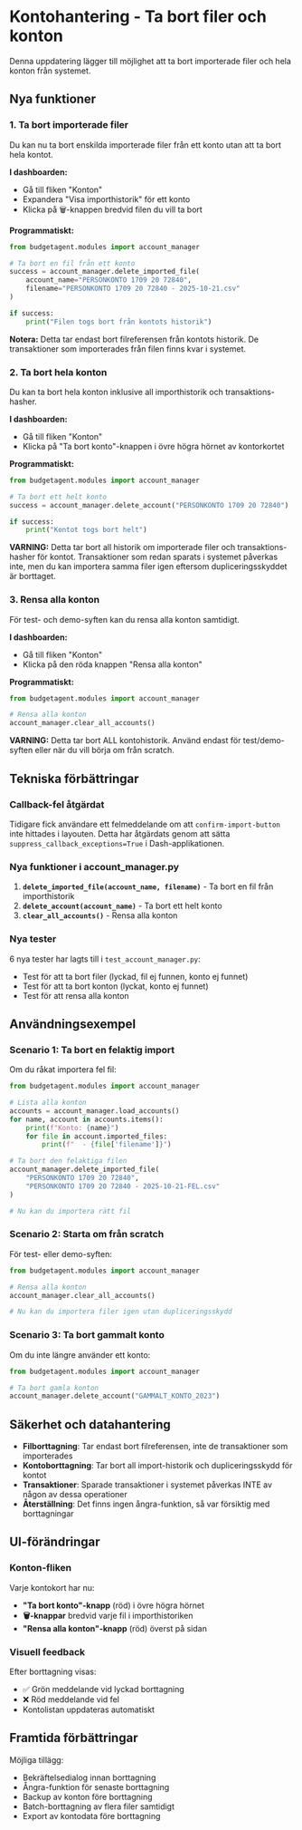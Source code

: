 # Kontohantering - Ta bort filer och konton

Denna uppdatering lägger till möjlighet att ta bort importerade filer och hela konton från systemet.

## Nya funktioner

### 1. Ta bort importerade filer

Du kan nu ta bort enskilda importerade filer från ett konto utan att ta bort hela kontot.

**I dashboarden:**
- Gå till fliken "Konton"
- Expandera "Visa importhistorik" för ett konto
- Klicka på 🗑️-knappen bredvid filen du vill ta bort

**Programmatiskt:**
```python
from budgetagent.modules import account_manager

# Ta bort en fil från ett konto
success = account_manager.delete_imported_file(
    account_name="PERSONKONTO 1709 20 72840",
    filename="PERSONKONTO 1709 20 72840 - 2025-10-21.csv"
)

if success:
    print("Filen togs bort från kontots historik")
```

**Notera:** Detta tar endast bort filreferensen från kontots historik. De transaktioner som importerades från filen finns kvar i systemet.

### 2. Ta bort hela konton

Du kan ta bort hela konton inklusive all importhistorik och transaktions-hasher.

**I dashboarden:**
- Gå till fliken "Konton"
- Klicka på "Ta bort konto"-knappen i övre högra hörnet av kontorkortet

**Programmatiskt:**
```python
from budgetagent.modules import account_manager

# Ta bort ett helt konto
success = account_manager.delete_account("PERSONKONTO 1709 20 72840")

if success:
    print("Kontot togs bort helt")
```

**VARNING:** Detta tar bort all historik om importerade filer och transaktions-hasher för kontot. Transaktioner som redan sparats i systemet påverkas inte, men du kan importera samma filer igen eftersom dupliceringsskyddet är borttaget.

### 3. Rensa alla konton

För test- och demo-syften kan du rensa alla konton samtidigt.

**I dashboarden:**
- Gå till fliken "Konton"
- Klicka på den röda knappen "Rensa alla konton"

**Programmatiskt:**
```python
from budgetagent.modules import account_manager

# Rensa alla konton
account_manager.clear_all_accounts()
```

**VARNING:** Detta tar bort ALL kontohistorik. Använd endast för test/demo-syften eller när du vill börja om från scratch.

## Tekniska förbättringar

### Callback-fel åtgärdat

Tidigare fick användare ett felmeddelande om att `confirm-import-button` inte hittades i layouten. Detta har åtgärdats genom att sätta `suppress_callback_exceptions=True` i Dash-applikationen.

### Nya funktioner i account_manager.py

1. **`delete_imported_file(account_name, filename)`** - Ta bort en fil från importhistorik
2. **`delete_account(account_name)`** - Ta bort ett helt konto
3. **`clear_all_accounts()`** - Rensa alla konton

### Nya tester

6 nya tester har lagts till i `test_account_manager.py`:
- Test för att ta bort filer (lyckad, fil ej funnen, konto ej funnet)
- Test för att ta bort konton (lyckat, konto ej funnet)
- Test för att rensa alla konton

## Användningsexempel

### Scenario 1: Ta bort en felaktig import

Om du råkat importera fel fil:
```python
from budgetagent.modules import account_manager

# Lista alla konton
accounts = account_manager.load_accounts()
for name, account in accounts.items():
    print(f"Konto: {name}")
    for file in account.imported_files:
        print(f"  - {file['filename']}")

# Ta bort den felaktiga filen
account_manager.delete_imported_file(
    "PERSONKONTO 1709 20 72840",
    "PERSONKONTO 1709 20 72840 - 2025-10-21-FEL.csv"
)

# Nu kan du importera rätt fil
```

### Scenario 2: Starta om från scratch

För test- eller demo-syften:
```python
from budgetagent.modules import account_manager

# Rensa alla konton
account_manager.clear_all_accounts()

# Nu kan du importera filer igen utan dupliceringsskydd
```

### Scenario 3: Ta bort gammalt konto

Om du inte längre använder ett konto:
```python
from budgetagent.modules import account_manager

# Ta bort gamla konton
account_manager.delete_account("GAMMALT_KONTO_2023")
```

## Säkerhet och datahantering

- **Filborttagning**: Tar endast bort filreferensen, inte de transaktioner som importerades
- **Kontoborttagning**: Tar bort all import-historik och dupliceringsskydd för kontot
- **Transaktioner**: Sparade transaktioner i systemet påverkas INTE av någon av dessa operationer
- **Återställning**: Det finns ingen ångra-funktion, så var försiktig med borttagningar

## UI-förändringar

### Konton-fliken

Varje kontokort har nu:
- **"Ta bort konto"-knapp** (röd) i övre högra hörnet
- **🗑️-knappar** bredvid varje fil i importhistoriken
- **"Rensa alla konton"-knapp** (röd) överst på sidan

### Visuell feedback

Efter borttagning visas:
- ✅ Grön meddelande vid lyckad borttagning
- ❌ Röd meddelande vid fel
- Kontolistan uppdateras automatiskt

## Framtida förbättringar

Möjliga tillägg:
- Bekräftelsedialog innan borttagning
- Ångra-funktion för senaste borttagning
- Backup av konton före borttagning
- Batch-borttagning av flera filer samtidigt
- Export av kontodata före borttagning
